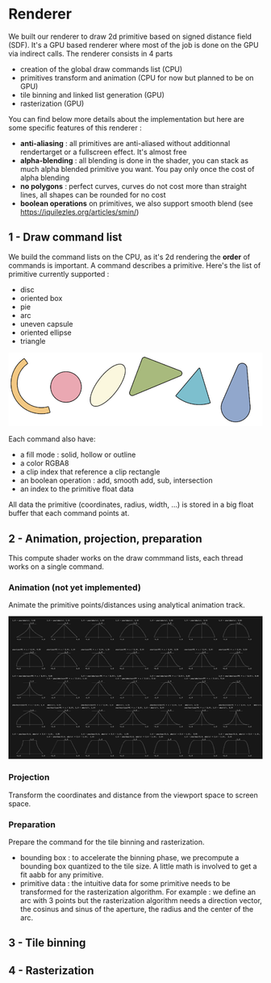 # Renderer

We built our renderer to draw 2d primitive based on signed distance field (SDF). It's a GPU based renderer where most of the job is done on the GPU via indirect calls. The renderer consists in 4 parts

* creation of the global draw commands list (CPU)
* primitives transform and animation (CPU for now but planned to be on GPU)
* tile binning and linked list generation (GPU)
* rasterization (GPU)

You can find below more details about the implementation but here are some specific features of this renderer :

* **anti-aliasing** : all primitives are anti-aliased without additionnal rendertarget or a fullscreen effect. It's almost free
* **alpha-blending** : all blending is done in the shader, you can stack as much alpha blended primitive you want. You pay only once the cost of alpha blending
* **no polygons** : perfect curves, curves do not cost more than straight lines, all shapes can be rounded for no cost
* **boolean operations** on primitives, we also support smooth blend (see https://iquilezles.org/articles/smin/)


## 1 - Draw command list

We build the command lists on the CPU, as it's 2d rendering the **order** of commands is important. A command describes a primitive. Here's the list of primitive currently supported :
* disc
* oriented box
* pie
* arc
* uneven capsule
* oriented ellipse
* triangle

![alt text](primitives.png)

Each command also have:
* a fill mode : solid, hollow or outline
* a color RGBA8
* a clip index that reference a clip rectangle
* an boolean operation : add, smooth add, sub, intersection
* an index to the primitive float data

All data the primitive (coordinates, radius, width, ...) is stored in a big float buffer that each command points at.

## 2 - Animation, projection, preparation

This compute shader works on the draw commmand lists, each thread works on a single command.

### Animation (not yet implemented)

Animate the primitive points/distances using analytical animation track.

![alt text](animation.png)

### Projection

Transform the coordinates and distance from the viewport space to screen space.

### Preparation

Prepare the command for the tile binning and rasterization.

* bounding box : to accelerate the binning phase, we precompute a bounding box quantized to the tile size. A little math is involved to get a fit aabb for any primitive.
* primitive data : the intuitive data for some primitive needs to be transformed for the rasterization algorithm. For example : we define an arc with 3 points but the rasterization algorithm needs a direction vector, the cosinus and sinus of the aperture, the radius and the center of the arc.

## 3 - Tile binning

## 4 - Rasterization